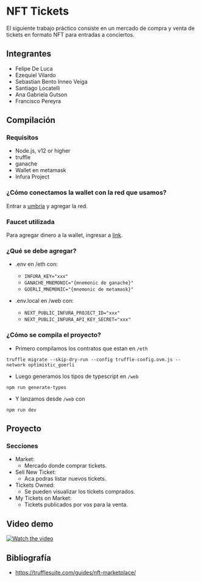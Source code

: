 # NFT Tickets

El siguiente trabajo práctico consiste en un mercado de compra y venta de tickets en formato NFT para entradas a conciertos.

## Integrantes
- Felipe De Luca
- Ezequiel Vilardo
- Sebastian Bento Inneo Veiga
- Santiago Locatelli
- Ana Gabriela Gutson
- Francisco Pereyra

## Compilación

### Requisitos
- Node.js, v12 or higher
- truffle
- ganache
- Wallet en metamask
- Infura Project

### ¿Cómo conectamos la wallet con la red que usamos?
Entrar a [umbria](https://www.umbria.network/connect/optimistic-ethereum-testnet-goerli) y agregar la red.

### Faucet utilizada
Para agregar dinero a la wallet, ingresar a [link](https://optimismfaucet.xyz/).

### ¿Qué se debe agregar?
- .env en /eth con:
    - `INFURA_KEY="xxx"`
    - `GANACHE_MNEMONIC="{mnemonic de ganache}"`
    - `GOERLI_MNEMONIC="{mnemonic de metamask}"`

- .env.local en /web con:
  - `NEXT_PUBLIC_INFURA_PROJECT_ID="xxx"`
  - `NEXT_PUBLIC_INFURA_API_KEY_SECRET="xxx"`

### ¿Cómo se compila el proyecto?

- Primero compilamos los contratos que estan en `/eth`
```
truffle migrate --skip-dry-run --config truffle-config.ovm.js --network optimistic_goerli
```

- Luego generamos los tipos de typescript en `/web`
```
npm run generate-types
```

- Y lanzamos desde `/web` con
```
npm run dev
```

## Proyecto

### Secciones

- Market:
    - Mercado donde comprar tickets.
- Sell New Ticket:
    - Aca podras listar nuevos tickets.
- Tickets Owned:
    - Se pueden visualizar los tickets comprados.
- My Tickets on Market:
    - Tickets publicados por vos para la venta.

## Video demo

[![Watch the video](https://i.imgur.com/Gd7gJNa.png)](https://recordit.co/0u9fh7QmjH)


## Bibliografía

- https://trufflesuite.com/guides/nft-marketplace/